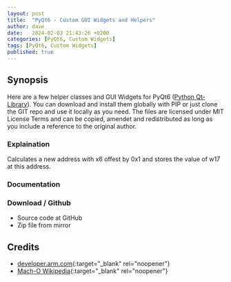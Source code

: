 ```yaml
---
layout: post
title:  "PyQt6 - Custom GUI Widgets and Helpers"
author: dave
date:   2024-02-03 21:43:26 +0200
categories: [PyQt6, Custom Widgets]
tags: [PyQt6, Custom Widgets]
published: true 
---
```


## Synopsis
Here are a few helper classes and GUI Widgets for PyQt6 ([Python Qt-Library](https://doc.qt.io/qtforpython-6/)). You can download and install them globally with PIP or just clone the GIT repo and use it locally as you need. The files are licensed under MIT License Terms and can be copied, amendet and redistributed as long as you include a reference to the original author. 

### Explaination
Calculates a new address with x6 offest by 0x1 and stores the value of w17 at this address.

### Documentation

### Download / Github
- Source code at GitHub
- Zip file from mirror

## <a id="credits"></a>Credits
- [developer.arm.com](https://developer.arm.com/documentation){:target="_blank" rel="noopener"}
- [Mach-O Wikipedia](https://en.wikipedia.org/wiki/Mach-O){:target="_blank" rel="noopener"}
